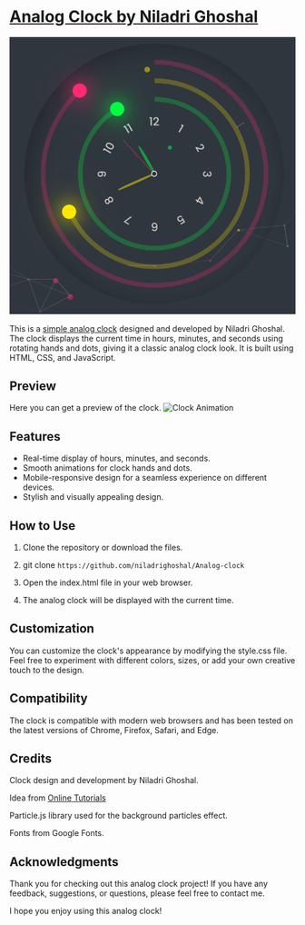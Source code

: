 # [Analog Clock by Niladri Ghoshal](https://ng-analog-clock.netlify.app/)

![Banner](./image.png)

This is a [simple analog clock](https://ng-analog-clock.netlify.app/) designed and developed by Niladri Ghoshal. The clock displays the current time in hours, minutes, and seconds using rotating hands and dots, giving it a classic analog clock look. It is built using HTML, CSS, and JavaScript.

## Preview
Here you can get a preview of the clock.
![Clock Animation](./banner.gif)

## Features

- Real-time display of hours, minutes, and seconds.
- Smooth animations for clock hands and dots.
- Mobile-responsive design for a seamless experience on different devices.
- Stylish and visually appealing design.

## How to Use

1. Clone the repository or download the files.


1. git clone ``` https://github.com/niladrighoshal/Analog-clock ```

2. Open the index.html file in your web browser.

3. The analog clock will be displayed with the current time.


## Customization
You can customize the clock's appearance by modifying the style.css file. Feel free to experiment with different colors, sizes, or add your own creative touch to the design.

## Compatibility
The clock is compatible with modern web browsers and has been tested on the latest versions of Chrome, Firefox, Safari, and Edge.

## Credits
Clock design and development by Niladri Ghoshal.

Idea from [Online Tutorials](https://youtu.be/FKQqFn2j0Ys)

Particle.js library used for the background particles effect.

Fonts from Google Fonts.

## Acknowledgments
Thank you for checking out this analog clock project! If you have any feedback, suggestions, or questions, please feel free to contact me.

I hope you enjoy using this analog clock!
